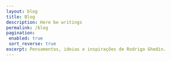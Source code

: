 ```yaml
---
layout: blog
title: Blog
description: Here be writings
permalink: /blog
pagination: 
 enabled: true
 sort_reverse: true
excerpt: Pensamentos, ideias e inspirações de Rodrigo Ghedin.
---
```

